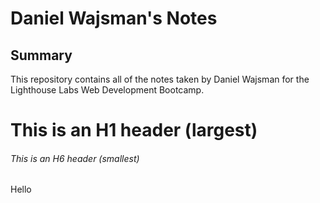 # Daniel Wajsman's Notes

## Summary 

This repository contains all of the notes taken by Daniel Wajsman for the Lighthouse Labs Web Development Bootcamp.




# This is an H1 header (largest)
###### This is an H6 header (smallest)

Hello

